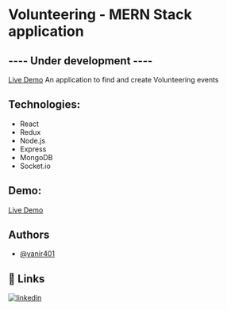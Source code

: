 # Volunteering - MERN Stack application
## ---- Under development ----

[Live Demo](https://volunteers-mern-app.onrender.com/)
An application to find and create Volunteering events

## Technologies:
- React
- Redux
- Node.js
- Express
- MongoDB
- Socket.io

## Demo:
[Live Demo](https://volunteers-mern-app.onrender.com/)



## Authors

- [@yanir401](https://github.com/yanir401)



## 🔗 Links
[![linkedin](https://img.shields.io/badge/linkedin-0A66C2?style=for-the-badge&logo=linkedin&logoColor=white)](https://www.linkedin.com/in/yanir-itzhak-968991172//)



